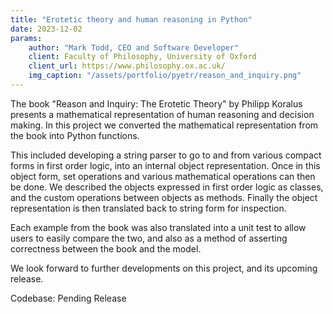 ```yaml
---
title: "Erotetic theory and human reasoning in Python"
date: 2023-12-02
params:
    author: "Mark Todd, CEO and Software Developer"
    client: Faculty of Philosophy, University of Oxford
    client_url: https://www.philosophy.ox.ac.uk/
    img_caption: "/assets/portfolio/pyetr/reason_and_inquiry.png"
---
```


The book "Reason and Inquiry: The Erotetic Theory" by Philipp Koralus presents a mathematical representation of human reasoning and decision making. In this project we converted the mathematical representation from the book into Python functions.

This included developing a string parser to go to and from various compact forms in first order logic, into an internal object representation. Once in this object form, set operations and various mathematical operations can then be done. We described the objects expressed in first order logic as classes, and the custom operations between objects as methods. Finally the object representation is then translated back to string form for inspection.

Each example from the book was also translated into a unit test to allow users to easily compare the two, and also as a method of asserting correctness between the book and the model.

We look forward to further developments on this project, and its upcoming release.

Codebase: Pending Release
